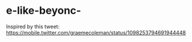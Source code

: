 # e-like-beyonc-
Inspired by this tweet: https://mobile.twitter.com/graemecoleman/status/1098253794691944448
